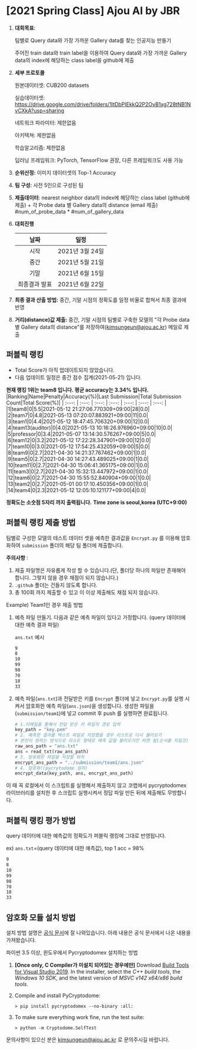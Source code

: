 # [2021 Spring Class] Ajou AI by JBR
1. **대회목표**: 
   
   팀별로 Query data와 가장 가까운 Gallery data를 찾는 인공지능 만들기
   
   주어진 train data와 train label을 이용하여 Query data와 가장 가까운 Gallery data의 index에 해당하는 class label을 github에 제출

2. **세부 프로토콜**

   원본데이터셋: CUB200 datasets

   실습데이터셋: https://drive.google.com/drive/folders/1ItDbPIEkkQ2P2OvB1xg728tNB1NvCXkA?usp=sharing
   
   네트워크 파라미터: 제한없음

   아키텍쳐: 제한없음

   학습알고리즘: 제한없음

   딥러닝 프레임워크: PyTorch, TensorFlow 권장, 다른 프레임워크도 사용 가능

3. **순위산정:** 이미지 데이터셋의 Top-1 Accuracy

4. **팀 구성**: 사전 5인으로 구성된 팀

5. **제출데이터**: nearest neighbor data의 index에 해당하는 class label (github에 제출) + 각 Probe data 별 Gallery data의 distance (email 제출) #num_of_probe_data * #num_of_gallery_data

6. **대회진행**

   |     날짜      |      일정       |
   | :-----------: | :-------------: |
   |     시작      | 2021년 3월 24일 |
   |     중간      | 2021년 5월 21일 |
   |     기말      | 2021년 6월 15일 |
   | 최종결과 발표 | 2021년 6월 22일 |

7. **최종 결과 산출 방법:** 중간, 기말 시점의 정확도를 일정 비율로 합쳐서 최종 결과에 반영

8. **거리(distance)값 제출:** 중간, 기말 시점의 팀별로 구축한 모델의 "각 Probe data 별 Gallery data의 distance"를 저장하여(kimsungeun@ajou.ac.kr) 메일로 제출

## 퍼블릭 랭킹

  
- Total Score가 아직 업데이트되지 않았습니다. 
 - 다음 업데이트 일정은 중간 점수 집계(2021-05-21) 입니다.
  
**현재 랭킹 1위는 team8 입니다. 평균 accuracy는 3.34% 입니다.**
|Ranking|Name|Penalty|Accuracy(%)|Last Submission|Total Submission Count|Total Score(%)|
| :---: | :---: | :---: | :---: | :---: | :---: | :---: |
|1|team8|0|5.5|2021-05-12 21:27:06.770309+09:00|28|0.0|
|2|team7|0|4.8|2021-05-13 07:20:07.883921+09:00|11|0.0|
|3|team1|0|4.4|2021-05-12 18:47:45.706320+09:00|12|0.0|
|4|team13(auditor)|0|4.0|2021-05-13 10:16:26.976960+09:00|10|0.0|
|5|professor|0|3.4|2021-05-07 13:14:30.576267+09:00|5|0.0|
|6|team12|0|3.2|2021-05-12 17:22:28.347901+09:00|12|0.0|
|7|team10|0|3.0|2021-05-12 17:54:25.432059+09:00|5|0.0|
|8|team9|0|2.7|2021-04-30 14:21:37.767462+09:00|1|0.0|
|9|team5|0|2.7|2021-04-30 14:27:43.489025+09:00|1|0.0|
|10|team11|0|2.7|2021-04-30 15:06:41.365175+09:00|1|0.0|
|11|team3|0|2.7|2021-04-30 15:32:13.447972+09:00|1|0.0|
|12|team6|0|2.7|2021-04-30 15:55:52.840904+09:00|1|0.0|
|13|team2|0|2.7|2021-05-01 00:17:10.450356+09:00|1|0.0|
|14|team4|0|2.3|2021-05-12 12:05:10.121177+09:00|4|0.0|


**정확도는 소숫점 5자리 까지 출력됩니다.**
**Time zone is seoul,korea (UTC+9:00)**
## 퍼블릭 랭킹 제출 방법

팀별로 구성한 모델의 테스트 데이터 셋을 예측한 결과값을 `Encrypt.py` 를 이용해 암호화하여 `submission` 폴더의 해당 팀 폴더에 제출합니다.

**주의사항** : 

1. 제출 파일명은 자유롭게 작성 할 수 있습니다.(단, 폴더당 하나의 파일만 존재해야 합니다. 그렇지 않을 경우 채점이 되지 않습니다.)
2. `.github` 폴더는 건들지 않도록 합니다.
3. 총 100회 까지 제출할 수 있고 이 이상 제출해도 채점 되지 않습니다.

Example) Team1인 경우 제출 방법

1. 예측 파일 만들기. 다음과 같은 예측 파일이 있다고 가정합니다. (query 데이터에 대한 예측 결과 파일)

   `ans.txt` 예시

   ```tex
   9
   8
   10
   99
   98
   70
   18
   33
   ```
   
2. 예측 파일(`ans.txt`)과 전달받은 키를 `Encrypt` 폴더에 넣고 `Encrypt.py`를 실행 시켜서 암호화한 예측 파일(`ans.json`)을 생성합니다. 
생성한 파일을 (`submission/team1`)에 넣고 commit 후 push 를 실행하면 완료됩니다.

   ```python
   # 1.이메일을 통해서 전달 받은 키 파일의 경로 입력
   key_path = "key.pem"
   # 2. 예측한 결과를 텍스트 파일로 저장했을 경우 리스트로 다시 불러오기
   # 본인이 원하는 방식으로 리스트 형태로 예측 값을 불러오기만 하면 됨(순서를 지킬것)
   raw_ans_path = "ans.txt"
   ans = read_txt(raw_ans_path)
   # 3. 암호화된 파일을 저장할 위치
   encrypt_ans_path = "../submission/team1/ans.json"
   # 4. 암호화!(pycrytodome 설치)
   encrypt_data(key_path, ans, encrypt_ans_path)
   ```
   

이 때 꼭 로컬에서 이 스크립트를 실행해서 제출하지 않고 코랩에서 pycryptodomex 라이브러리를 설치한 후 스크립트 실행시켜서 정답 파일 만든 뒤에 제출해도 무방합니다.



## 퍼블릭 랭킹 평가 방법

query 데이터에 대한 예측값의 정확도가 퍼블릭 랭킹에 그대로 반영됩니다.

ex) `ans.txt`=(query 데이터에 대한 예측값), top 1 acc = 98%

```tex
9
8
10
99
98
70
18
33
```



## 암호화 모듈 설치 방법

설치 방법 설명은 [공식 문서](https://pycryptodome.readthedocs.io/en/latest/src/installation.html#windows-from-sources-python-3-5-and-newer)에 잘 나와있습니다. 아래 내용은 공식 문서에서 나온 내용을 가져왔습니다. 

파이썬 3.5 이상, 윈도우에서 Pycryptodomex 설치하는 방법

1. **[Once only, C Compiler가 미설치 되어있는 경우에만]** Download [Build Tools for Visual Studio 2019](https://visualstudio.microsoft.com/downloads/#build-tools-for-visual-studio-2019). In the installer, select the *C++ build tools*, the *Windows 10 SDK*, and the latest version of *MSVC v142 x64/x86 build tools*.

2. Compile and install PyCryptodome:

   ```
   > pip install pycryptodomex --no-binary :all:
   ```

3. To make sure everything work fine, run the test suite:

   ```
   > python -m Cryptodome.SelfTest
   ```



문의사항이 있으신 분은 kimsungeun@ajou.ac.kr 로 문의주시길 바랍니다.
